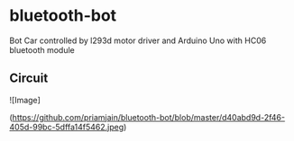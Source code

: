# bluetooth-bot
Bot Car controlled by l293d motor driver and Arduino Uno with HC06 bluetooth module

## Circuit
![Image]

(https://github.com/priamjain/bluetooth-bot/blob/master/d40abd9d-2f46-405d-99bc-5dffa14f5462.jpeg)


